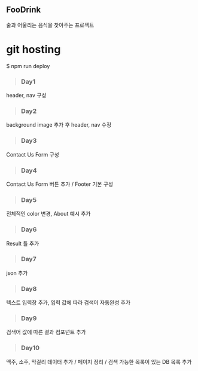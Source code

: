 ## FooDrink
 술과 어울리는 음식을 찾아주는 프로젝트

 # git hosting
 $ npm run deploy


> ### Day1
header, nav 구성

> ### Day2
background image 추가 후 header, nav 수정

> ### Day3 
Contact Us Form 구성

>### Day4
Contact Us Form 버튼 추가 / Footer 기본 구성

>### Day5
전체적인 color 변경, About 예시 추가

>### Day6 
Result 틀 추가

>### Day7 
json 추가

>### Day8 
텍스트 입력창 추가, 입력 값에 따라 검색어 자동완성 추가

>### Day9
검색어 값에 따른 결과 컴포넌트 추가

>### Day10
맥주, 소주, 막걸리 데이터 추가 / 페이지 정리 / 검색 가능한 목록이 있는 DB 목록 추가